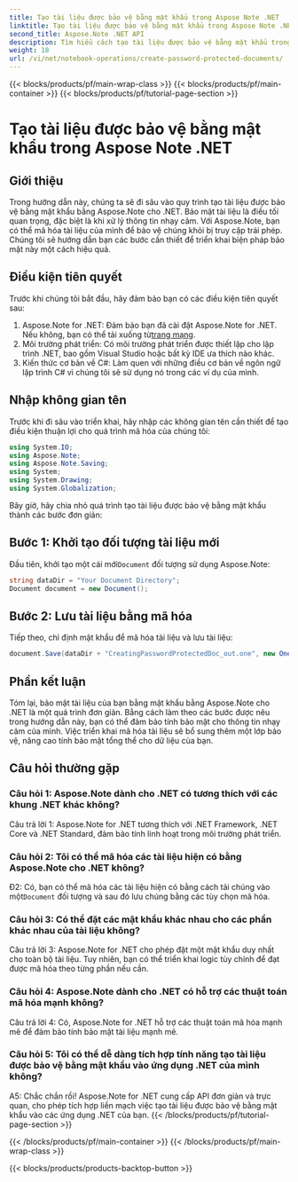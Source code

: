 ```yaml
---
title: Tạo tài liệu được bảo vệ bằng mật khẩu trong Aspose Note .NET
linktitle: Tạo tài liệu được bảo vệ bằng mật khẩu trong Aspose Note .NET
second_title: Aspose.Note .NET API
description: Tìm hiểu cách tạo tài liệu được bảo vệ bằng mật khẩu trong Aspose Note cho .NET để tăng cường bảo mật tài liệu. Hãy làm theo hướng dẫn từng bước của chúng tôi để dễ dàng thực hiện.
weight: 18
url: /vi/net/notebook-operations/create-password-protected-documents/
---
```


{{< blocks/products/pf/main-wrap-class >}}
{{< blocks/products/pf/main-container >}}
{{< blocks/products/pf/tutorial-page-section >}}

# Tạo tài liệu được bảo vệ bằng mật khẩu trong Aspose Note .NET

## Giới thiệu

Trong hướng dẫn này, chúng ta sẽ đi sâu vào quy trình tạo tài liệu được bảo vệ bằng mật khẩu bằng Aspose.Note cho .NET. Bảo mật tài liệu là điều tối quan trọng, đặc biệt là khi xử lý thông tin nhạy cảm. Với Aspose.Note, bạn có thể mã hóa tài liệu của mình để bảo vệ chúng khỏi bị truy cập trái phép. Chúng tôi sẽ hướng dẫn bạn các bước cần thiết để triển khai biện pháp bảo mật này một cách hiệu quả.

## Điều kiện tiên quyết

Trước khi chúng tôi bắt đầu, hãy đảm bảo bạn có các điều kiện tiên quyết sau:

1.  Aspose.Note for .NET: Đảm bảo bạn đã cài đặt Aspose.Note for .NET. Nếu không, bạn có thể tải xuống từ[trang mạng](https://releases.aspose.com/note/net/).
2. Môi trường phát triển: Có môi trường phát triển được thiết lập cho lập trình .NET, bao gồm Visual Studio hoặc bất kỳ IDE ưa thích nào khác.
3. Kiến thức cơ bản về C#: Làm quen với những điều cơ bản về ngôn ngữ lập trình C# vì chúng tôi sẽ sử dụng nó trong các ví dụ của mình.

## Nhập không gian tên

Trước khi đi sâu vào triển khai, hãy nhập các không gian tên cần thiết để tạo điều kiện thuận lợi cho quá trình mã hóa của chúng tôi:

```csharp
using System.IO;
using Aspose.Note;
using Aspose.Note.Saving;
using System;
using System.Drawing;
using System.Globalization;
```

Bây giờ, hãy chia nhỏ quá trình tạo tài liệu được bảo vệ bằng mật khẩu thành các bước đơn giản:

## Bước 1: Khởi tạo đối tượng tài liệu mới

 Đầu tiên, khởi tạo một cái mới`Document` đối tượng sử dụng Aspose.Note:

```csharp
string dataDir = "Your Document Directory";
Document document = new Document();
```

## Bước 2: Lưu tài liệu bằng mã hóa

Tiếp theo, chỉ định mật khẩu để mã hóa tài liệu và lưu tài liệu:

```csharp
document.Save(dataDir + "CreatingPasswordProtectedDoc_out.one", new OneSaveOptions() { DocumentPassword = "pass" });
```

## Phần kết luận

Tóm lại, bảo mật tài liệu của bạn bằng mật khẩu bằng Aspose.Note cho .NET là một quá trình đơn giản. Bằng cách làm theo các bước được nêu trong hướng dẫn này, bạn có thể đảm bảo tính bảo mật cho thông tin nhạy cảm của mình. Việc triển khai mã hóa tài liệu sẽ bổ sung thêm một lớp bảo vệ, nâng cao tính bảo mật tổng thể cho dữ liệu của bạn.

## Câu hỏi thường gặp

### Câu hỏi 1: Aspose.Note dành cho .NET có tương thích với các khung .NET khác không?

Câu trả lời 1: Aspose.Note for .NET tương thích với .NET Framework, .NET Core và .NET Standard, đảm bảo tính linh hoạt trong môi trường phát triển.

### Câu hỏi 2: Tôi có thể mã hóa các tài liệu hiện có bằng Aspose.Note cho .NET không?

 Đ2: Có, bạn có thể mã hóa các tài liệu hiện có bằng cách tải chúng vào một`Document` đối tượng và sau đó lưu chúng bằng các tùy chọn mã hóa.

### Câu hỏi 3: Có thể đặt các mật khẩu khác nhau cho các phần khác nhau của tài liệu không?

Câu trả lời 3: Aspose.Note for .NET cho phép đặt một mật khẩu duy nhất cho toàn bộ tài liệu. Tuy nhiên, bạn có thể triển khai logic tùy chỉnh để đạt được mã hóa theo từng phần nếu cần.

### Câu hỏi 4: Aspose.Note dành cho .NET có hỗ trợ các thuật toán mã hóa mạnh không?

Câu trả lời 4: Có, Aspose.Note for .NET hỗ trợ các thuật toán mã hóa mạnh mẽ để đảm bảo tính bảo mật tài liệu mạnh mẽ.

### Câu hỏi 5: Tôi có thể dễ dàng tích hợp tính năng tạo tài liệu được bảo vệ bằng mật khẩu vào ứng dụng .NET của mình không?

A5: Chắc chắn rồi! Aspose.Note for .NET cung cấp API đơn giản và trực quan, cho phép tích hợp liền mạch việc tạo tài liệu được bảo vệ bằng mật khẩu vào các ứng dụng .NET của bạn.
{{< /blocks/products/pf/tutorial-page-section >}}

{{< /blocks/products/pf/main-container >}}
{{< /blocks/products/pf/main-wrap-class >}}

{{< blocks/products/products-backtop-button >}}
